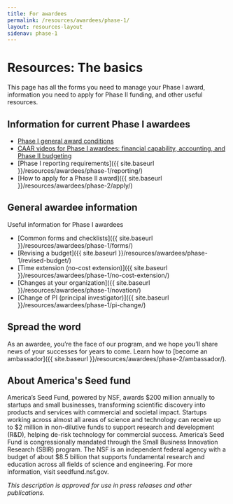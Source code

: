 ```yaml
---
title: For awardees
permalink: /resources/awardees/phase-1/
layout: resources-layout
sidenav: phase-1
---
```

<head>
<script type="text/javascript"> setTimeout(function(){var a=document.createElement("script"); var b=document.getElementsByTagName("script")[0]; a.src=document.location.protocol+"//script.crazyegg.com/pages/scripts/0041/5508.js?"+Math.floor(new Date().getTime()/3600000); a.async=true;a.type="text/javascript";b.parentNode.insertBefore(a,b)}, 1); </script>
</head>
<h1>
  <span>Resources:</span> The basics
</h1>

This page has all the forms you need to manage your Phase I award, information you need to apply for Phase II funding, and other useful resources.


## Information for current Phase I awardees

- [Phase I general award conditions](https://www.nsf.gov/awards/managing/sbirsttr_conditions.jsp)
- [CAAR videos for Phase I awardees: financial capability, accounting, and Phase II budgeting](https://www.youtube.com/playlist?list=PLGhBP1C7iCOmI1p5UtqYCXzmUL9SzSApv)
- [Phase I reporting requirements]({{ site.baseurl }}/resources/awardees/phase-1/reporting/)
- [How to apply for a Phase II award]({{ site.baseurl }}/resources/awardees/phase-2/apply/)

## General awardee information

Useful information for Phase I awardees

- [Common forms and checklists]({{ site.baseurl }}/resources/awardees/phase-1/forms/)
- [Revising a budget]({{ site.baseurl }}/resources/awardees/phase-1/revised-budget/)
- [Time extension (no-cost extension)]({{ site.baseurl }}/resources/awardees/phase-1/no-cost-extension/)
- [Changes at your organization]({{ site.baseurl }}/resources/awardees/phase-1/novation/)
- [Change of PI (principal investigator)]({{ site.baseurl }}/resources/awardees/phase-1/pi-change/)

## Spread the word

As an awardee, you’re the face of our program, and we hope you’ll share news of your successes for years to come. Learn how to [become an ambassador]({{ site.baseurl }}/resources/awardees/phase-2/ambassador/).  


## About America's Seed fund

America’s Seed Fund, powered by NSF, awards $200 million annually to startups and small businesses, transforming scientific discovery into products and services with commercial and societal impact. Startups working across almost all areas of science and technology can receive up to $2 million in non-dilutive funds to support research and development (R&D), helping de-risk technology for commercial success. America’s Seed Fund is congressionally mandated through the Small Business Innovation Research (SBIR) program. The NSF is an independent federal agency with a budget of about $8.5 billion that supports fundamental research and education across all fields of science and engineering. For more information, visit seedfund.nsf.gov.

_This description is approved for use in press releases and other publications._
